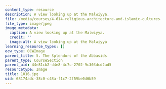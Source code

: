 ```yaml
---
content_type: resource
description: A view looking up at the Malwiyya.
file: /media/courses/4-614-religious-architecture-and-islamic-cultures-fall-2002/68174adc38c0c48af1c72f59be0d6b59_1016.jpg
file_type: image/jpeg
image_metadata:
  caption: A view looking up at the Malwiyya.
  credit: ''
  image-alt: A view looking up at the Malwiyya
learning_resource_types: []
ocw_type: OCWImage
parent_title: 5. The Splendors of the Abbasids
parent_type: CourseSection
parent_uid: 44e81cb2-d4e8-4c7c-2702-9c303dcd2ad5
resourcetype: Image
title: 1016.jpg
uid: 68174adc-38c0-c48a-f1c7-2f59be0d6b59
---
```

